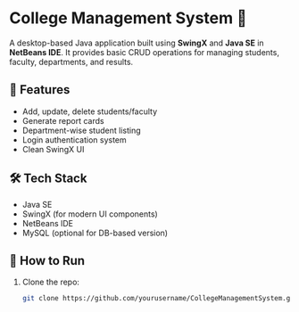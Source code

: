 # College Management System 🏫

A desktop-based Java application built using **SwingX** and **Java SE** in **NetBeans IDE**. It provides basic CRUD operations for managing students, faculty, departments, and results.

## 🚀 Features

- Add, update, delete students/faculty
- Generate report cards
- Department-wise student listing
- Login authentication system
- Clean SwingX UI

## 🛠️ Tech Stack

- Java SE
- SwingX (for modern UI components)
- NetBeans IDE
- MySQL (optional for DB-based version)


## 🚀 How to Run

1. Clone the repo:

   ```bash
   git clone https://github.com/yourusername/CollegeManagementSystem.git
